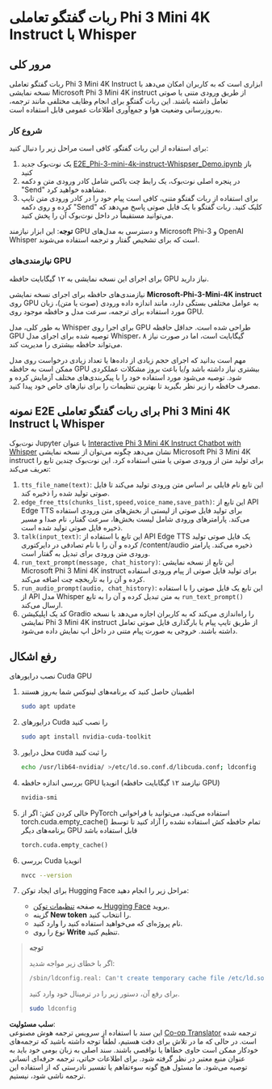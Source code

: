 <!--
CO_OP_TRANSLATOR_METADATA:
{
  "original_hash": "006e8cf75211d3297f24e1b22e38955f",
  "translation_date": "2025-07-17T02:13:56+00:00",
  "source_file": "md/02.Application/01.TextAndChat/Phi3/E2E_Phi-3-mini_with_whisper.md",
  "language_code": "fa"
}
-->
# ربات گفتگو تعاملی Phi 3 Mini 4K Instruct با Whisper

## مرور کلی

ربات گفتگو تعاملی Phi 3 Mini 4K Instruct ابزاری است که به کاربران امکان می‌دهد با نسخه نمایشی Microsoft Phi 3 Mini 4K instruct از طریق ورودی متنی یا صوتی تعامل داشته باشند. این ربات گفتگو برای انجام وظایف مختلفی مانند ترجمه، به‌روزرسانی وضعیت هوا و جمع‌آوری اطلاعات عمومی قابل استفاده است.

### شروع کار

برای استفاده از این ربات گفتگو، کافی است مراحل زیر را دنبال کنید:

1. یک نوت‌بوک جدید [E2E_Phi-3-mini-4k-instruct-Whispser_Demo.ipynb](https://github.com/microsoft/Phi-3CookBook/blob/main/code/06.E2E/E2E_Phi-3-mini-4k-instruct-Whispser_Demo.ipynb) باز کنید
2. در پنجره اصلی نوت‌بوک، یک رابط چت باکس شامل کادر ورودی متن و دکمه "Send" مشاهده خواهید کرد.
3. برای استفاده از ربات گفتگو متنی، کافی است پیام خود را در کادر ورودی متن تایپ کرده و روی دکمه "Send" کلیک کنید. ربات گفتگو با یک فایل صوتی پاسخ می‌دهد که می‌توانید مستقیماً در داخل نوت‌بوک آن را پخش کنید.

**توجه**: این ابزار نیازمند GPU و دسترسی به مدل‌های Microsoft Phi-3 و OpenAI Whisper است که برای تشخیص گفتار و ترجمه استفاده می‌شوند.

### نیازمندی‌های GPU

برای اجرای این نسخه نمایشی به ۱۲ گیگابایت حافظه GPU نیاز دارید.

نیازمندی‌های حافظه برای اجرای نسخه نمایشی **Microsoft-Phi-3-Mini-4K instruct** روی GPU به عوامل مختلفی بستگی دارد، مانند اندازه داده ورودی (صوت یا متن)، زبان مورد استفاده برای ترجمه، سرعت مدل و حافظه موجود روی GPU.

به طور کلی، مدل Whisper برای اجرا روی GPU طراحی شده است. حداقل حافظه GPU توصیه شده برای اجرای مدل Whisper، ۸ گیگابایت است، اما در صورت نیاز می‌تواند حافظه بیشتری را مدیریت کند.

مهم است بدانید که اجرای حجم زیادی از داده‌ها یا تعداد زیادی درخواست روی مدل ممکن است به حافظه GPU بیشتری نیاز داشته باشد و/یا باعث بروز مشکلات عملکردی شود. توصیه می‌شود مورد استفاده خود را با پیکربندی‌های مختلف آزمایش کرده و مصرف حافظه را زیر نظر بگیرید تا بهترین تنظیمات را برای نیازهای خاص خود پیدا کنید.

## نمونه E2E برای ربات گفتگو تعاملی Phi 3 Mini 4K Instruct با Whisper

نوت‌بوک Jupyter با عنوان [Interactive Phi 3 Mini 4K Instruct Chatbot with Whisper](https://github.com/microsoft/Phi-3CookBook/blob/main/code/06.E2E/E2E_Phi-3-mini-4k-instruct-Whispser_Demo.ipynb) نشان می‌دهد چگونه می‌توان از نسخه نمایشی Microsoft Phi 3 Mini 4K instruct برای تولید متن از ورودی صوتی یا متنی استفاده کرد. این نوت‌بوک چندین تابع را تعریف می‌کند:

1. `tts_file_name(text)`: این تابع نام فایلی بر اساس متن ورودی تولید می‌کند تا فایل صوتی تولید شده را ذخیره کند.
1. `edge_free_tts(chunks_list,speed,voice_name,save_path)`: این تابع از API Edge TTS برای تولید فایل صوتی از لیستی از بخش‌های متن ورودی استفاده می‌کند. پارامترهای ورودی شامل لیست بخش‌ها، سرعت گفتار، نام صدا و مسیر ذخیره فایل صوتی تولید شده است.
1. `talk(input_text)`: این تابع با استفاده از API Edge TTS یک فایل صوتی تولید کرده و آن را با نام تصادفی در دایرکتوری /content/audio ذخیره می‌کند. پارامتر ورودی متن ورودی برای تبدیل به گفتار است.
1. `run_text_prompt(message, chat_history)`: این تابع از نسخه نمایشی Microsoft Phi 3 Mini 4K instruct برای تولید فایل صوتی از پیام ورودی استفاده کرده و آن را به تاریخچه چت اضافه می‌کند.
1. `run_audio_prompt(audio, chat_history)`: این تابع یک فایل صوتی را با استفاده از API مدل Whisper به متن تبدیل کرده و آن را به تابع `run_text_prompt()` ارسال می‌کند.
1. کد یک اپلیکیشن Gradio را راه‌اندازی می‌کند که به کاربران اجازه می‌دهد با نسخه نمایشی Phi 3 Mini 4K instruct از طریق تایپ پیام یا بارگذاری فایل صوتی تعامل داشته باشند. خروجی به صورت پیام متنی در داخل اپ نمایش داده می‌شود.

## رفع اشکال

نصب درایورهای Cuda GPU

1. اطمینان حاصل کنید که برنامه‌های لینوکس شما به‌روز هستند

    ```bash
    sudo apt update
    ```

1. درایورهای Cuda را نصب کنید

    ```bash
    sudo apt install nvidia-cuda-toolkit
    ```

1. محل درایور cuda را ثبت کنید

    ```bash
    echo /usr/lib64-nvidia/ >/etc/ld.so.conf.d/libcuda.conf; ldconfig
    ```

1. بررسی اندازه حافظه GPU انویدیا (نیازمند ۱۲ گیگابایت حافظه GPU)

    ```bash
    nvidia-smi
    ```

1. خالی کردن کش: اگر از PyTorch استفاده می‌کنید، می‌توانید با فراخوانی torch.cuda.empty_cache() تمام حافظه کش استفاده نشده را آزاد کنید تا توسط برنامه‌های دیگر GPU قابل استفاده باشد

    ```python
    torch.cuda.empty_cache() 
    ```

1. بررسی Cuda انویدیا

    ```bash
    nvcc --version
    ```

1. برای ایجاد توکن Hugging Face مراحل زیر را انجام دهید:

    - به صفحه [تنظیمات توکن Hugging Face](https://huggingface.co/settings/tokens?WT.mc_id=aiml-137032-kinfeylo) بروید.
    - گزینه **New token** را انتخاب کنید.
    - نام پروژه‌ای که می‌خواهید استفاده کنید را وارد کنید.
    - نوع را روی **Write** تنظیم کنید.

> **توجه**
>
> اگر با خطای زیر مواجه شدید:
>
> ```bash
> /sbin/ldconfig.real: Can't create temporary cache file /etc/ld.so.cache~: Permission denied 
> ```
>
> برای رفع آن، دستور زیر را در ترمینال خود وارد کنید.
>
> ```bash
> sudo ldconfig
> ```

**سلب مسئولیت**:  
این سند با استفاده از سرویس ترجمه هوش مصنوعی [Co-op Translator](https://github.com/Azure/co-op-translator) ترجمه شده است. در حالی که ما در تلاش برای دقت هستیم، لطفاً توجه داشته باشید که ترجمه‌های خودکار ممکن است حاوی خطاها یا نواقصی باشند. سند اصلی به زبان بومی خود باید به عنوان منبع معتبر در نظر گرفته شود. برای اطلاعات حیاتی، ترجمه حرفه‌ای انسانی توصیه می‌شود. ما مسئول هیچ گونه سوءتفاهم یا تفسیر نادرستی که از استفاده این ترجمه ناشی شود، نیستیم.